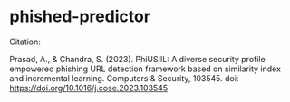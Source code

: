 # phished-predictor


Citation: 

Prasad, A., & Chandra, S. (2023). PhiUSIIL: A diverse security profile empowered phishing URL detection framework based on similarity index and incremental learning. Computers & Security, 103545. doi: https://doi.org/10.1016/j.cose.2023.103545

